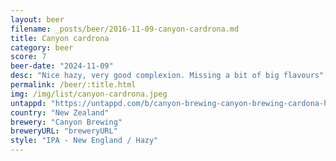 ```yaml
---
layout: beer
filename: _posts/beer/2016-11-09-canyon-cardrona.md
title: Canyon cardrona
category: beer
score: 7
beer-date: "2024-11-09"
desc: "Nice hazy, very good complexion. Missing a bit of big flavours"
permalink: /beer/:title.html
img: /img/list/canyon-cardrona.jpeg
untappd: "https://untappd.com/b/canyon-brewing-canyon-brewing-cardona-hazy-ipa/3724306"
country: "New Zealand"
brewery: "Canyon Brewing"
breweryURL: "breweryURL"
style: "IPA - New England / Hazy"
---
```


